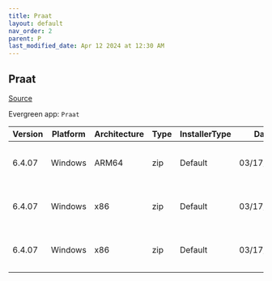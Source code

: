 ```yaml
---
title: Praat
layout: default
nav_order: 2
parent: P
last_modified_date: Apr 12 2024 at 12:30 AM
---
```


## Praat

[Source](https://www.fon.hum.uva.nl/praat/)

Evergreen app: `Praat`

| Version | Platform | Architecture | Type | InstallerType | Date       | Size     | URI                                                                                                                                                                      |
| ------- | -------- | ------------ | ---- | ------------- | ---------- | -------- | ------------------------------------------------------------------------------------------------------------------------------------------------------------------------ |
| 6.4.07  | Windows  | ARM64        | zip  | Default       | 03/17/2024 | 17900563 | [https://github.com/praat/praat/releases/download/v6.4.07/praat6407_win-arm64.zip](https://github.com/praat/praat/releases/download/v6.4.07/praat6407_win-arm64.zip)     |
| 6.4.07  | Windows  | x86          | zip  | Default       | 03/17/2024 | 19387459 | [https://github.com/praat/praat/releases/download/v6.4.07/praat6407_win-intel32.zip](https://github.com/praat/praat/releases/download/v6.4.07/praat6407_win-intel32.zip) |
| 6.4.07  | Windows  | x86          | zip  | Default       | 03/17/2024 | 18885981 | [https://github.com/praat/praat/releases/download/v6.4.07/praat6407_win-intel64.zip](https://github.com/praat/praat/releases/download/v6.4.07/praat6407_win-intel64.zip) |
